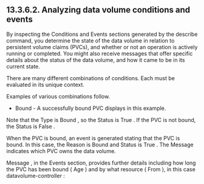 ## 13.3.6.2. Analyzing data volume conditions and events

By inspecting the Conditions and Events sections generated by the describe command, you determine the state of the data volume in relation to persistent volume claims (PVCs), and whether or not an operation is actively running or completed. You might also receive messages that offer specific details about the status of the data volume, and how it came to be in its current state.

There are many different combinations of conditions. Each must be evaluated in its unique context.

Examples of various combinations follow.

- Bound - A successfully bound PVC displays in this example.

Note that the Type is Bound , so the Status is True . If the PVC is not bound, the Status is False .

When the PVC is bound, an event is generated stating that the PVC is bound. In this case, the Reason is Bound and Status is True . The Message indicates which PVC owns the data volume.

Message , in the Events section, provides further details including how long the PVC has been bound ( Age ) and by what resource ( From ), in this case datavolume-controller :


